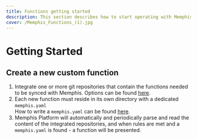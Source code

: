 ```yaml
---
title: Functions getting started
description: This section describes how to start operating with Memphis Functions
cover: /Memphis_Functions_(1).jpg
---
```


# Getting Started

<Subtitle/>

## Create a new custom function

1. Integrate one or more git repositories that contain the functions needed to be synced with Memphis. Options can be found [here](../integrations-center/source-code/).
2. Each new function must reside in its own directory with a dedicated `memphis.yaml`\
   How to write a `memphis.yaml` can be found [here](memphis.yaml.md).
3. Memphis Platform will automatically and periodically parse and read the content of the integrated repositories, and when rules are met and a `memphis.yaml` is found - a function will be presented.
